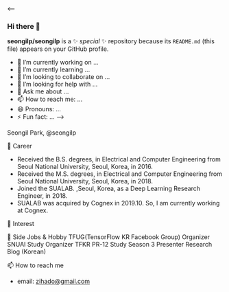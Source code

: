 <--
### Hi there 👋

**seongilp/seongilp** is a ✨ _special_ ✨ repository because its `README.md` (this file) appears on your GitHub profile.

- 🔭 I’m currently working on ...
- 🌱 I’m currently learning ...
- 👯 I’m looking to collaborate on ...
- 🤔 I’m looking for help with ...
- 💬 Ask me about ...
- 📫 How to reach me: ...
- 😄 Pronouns: ...
- ⚡ Fun fact: ...
-->

Seongil Park, @seongilp

🔭 Career
 * Received the B.S. degrees, in Electrical and Computer Engineering from Seoul National University, Seoul, Korea, in 2016.
 * Received the M.S. degrees, in Electrical and Computer Engineering from Seoul National University, Seoul, Korea, in 2018.
 * Joined the SUALAB. ,Seoul, Korea, as a Deep Learning Research Engineer, in 2018.
 * SUALAB was acquired by Cognex in 2019.10. So, I am currently working at Cognex.

🌱 Interest

👯 Side Jobs & Hobby
TFUG(TensorFlow KR Facebook Group) Organizer
SNUAI Study Organizer
TFKR PR-12 Study Season 3 Presenter
Research Blog (Korean)

📫 How to reach me
 * email: zihado@gmail.com
